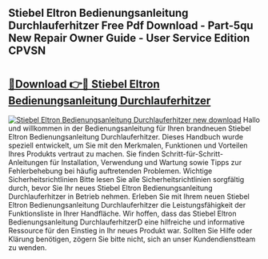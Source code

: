 ## Stiebel Eltron Bedienungsanleitung Durchlauferhitzer Free Pdf Download - Part-5qu New Repair Owner Guide - User Service Edition CPVSN

# <h2><a href="http://df1bfb7.blite.top/?on=Stiebel+Eltron+Bedienungsanleitung+Durchlauferhitzer">🔗Download 👉🔴 Stiebel Eltron Bedienungsanleitung Durchlauferhitzer</a></h2>

[![Stiebel Eltron Bedienungsanleitung Durchlauferhitzer new download](https://i.imgur.com/lujVjoI.png)](http://df1bfb7.blite.top/?on=Stiebel+Eltron+Bedienungsanleitung+Durchlauferhitzer)
Hallo und willkommen in der Bedienungsanleitung für Ihren brandneuen Stiebel Eltron Bedienungsanleitung Durchlauferhitzer. Dieses Handbuch wurde speziell entwickelt, um Sie mit den Merkmalen, Funktionen und Vorteilen Ihres Produkts vertraut zu machen. Sie finden Schritt-für-Schritt-Anleitungen für Installation, Verwendung und Wartung sowie Tipps zur Fehlerbehebung bei häufig auftretenden Problemen. Wichtige Sicherheitsrichtlinien Bitte lesen Sie alle Sicherheitsrichtlinien sorgfältig durch, bevor Sie Ihr neues Stiebel Eltron Bedienungsanleitung Durchlauferhitzer in Betrieb nehmen. Erleben Sie mit Ihrem neuen Stiebel Eltron Bedienungsanleitung Durchlauferhitzer die Leistungsfähigkeit der Funktionsliste in Ihrer Handfläche. Wir hoffen, dass das Stiebel Eltron Bedienungsanleitung DurchlauferhitzerD eine hilfreiche und informative Ressource für den Einstieg in Ihr neues Produkt war. Sollten Sie Hilfe oder Klärung benötigen, zögern Sie bitte nicht, sich an unser Kundendienstteam zu wenden.
